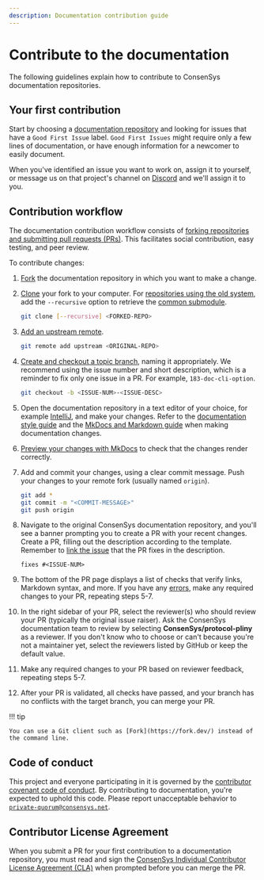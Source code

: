 ```yaml
---
description: Documentation contribution guide
---
```


# Contribute to the documentation

The following guidelines explain how to contribute to ConsenSys documentation repositories.

## Your first contribution

Start by choosing a [documentation repository](../overview/index.md) and looking for issues that have a
`Good First Issue` label.
`Good First Issues` might require only a few lines of documentation, or have enough information for a newcomer to easily
document.

When you've identified an issue you want to work on, assign it to yourself, or message us on that project's channel on
[Discord](https://discord.gg/6cfyqRGbzq) and we'll assign it to you.

## Contribution workflow

The documentation contribution workflow consists of
[forking repositories and submitting pull requests (PRs)](https://docs.github.com/en/pull-requests/collaborating-with-pull-requests/getting-started/about-collaborative-development-models#fork-and-pull-model).
This facilitates social contribution, easy testing, and peer review.

To contribute changes:

1. [Fork](https://docs.github.com/en/get-started/quickstart/fork-a-repo) the documentation repository in which you want
   to make a change.

1. [Clone](https://docs.github.com/en/repositories/creating-and-managing-repositories/cloning-a-repository) your fork to
   your computer.
   For [repositories using the old system](../overview/index.md#documentation-sites-that-use-the-old-system), add the
   `--recursive` option to retrieve the [common submodule](use-common-submodule.md).

    ```bash
    git clone [--recursive] <FORKED-REPO>
    ```

1. [Add an upstream remote](https://docs.github.com/en/github/collaborating-with-pull-requests/working-with-forks/configuring-a-remote-for-a-fork).

    ```bash
    git remote add upstream <ORIGINAL-REPO>
    ```

1. [Create and checkout a topic branch](https://git-scm.com/book/en/v2/Git-Branching-Basic-Branching-and-Merging),
   naming it appropriately.
   We recommend using the issue number and short description, which is a reminder to fix only one issue in a PR.
   For example, `183-doc-cli-option`.

    ```bash
    git checkout -b <ISSUE-NUM>-<ISSUE-DESC>
    ```

1. Open the documentation repository in a text editor of your choice, for example
   [IntelliJ](https://www.jetbrains.com/idea/), and make your changes.
   Refer to the [documentation style guide](style-guide.md) and the
   [MkDocs and Markdown guide](markdown/index.md) when making documentation changes.

1. [Preview your changes with MkDocs](../preview/index.md) to check that the changes render correctly.

1. Add and commit your changes, using a clear commit message.
   Push your changes to your remote fork (usually named `origin`).

    ```bash
    git add *
    git commit -m "<COMMIT-MESSAGE>"
    git push origin
    ```

1. Navigate to the original ConsenSys documentation repository, and you'll see a banner prompting you to create a PR
   with your recent changes.
   Create a PR, filling out the description according to the template.
   Remember to [link the issue](https://help.github.com/en/github/managing-your-work-on-github/linking-a-pull-request-to-an-issue)
   that the PR fixes in the description.

    ```text
    fixes #<ISSUE-NUM>
    ```

1. The bottom of the PR page displays a list of checks that verify links, Markdown syntax, and more.
   If you have any [errors](fix-errors.md), make any required changes to your PR, repeating steps 5-7.

1. In the right sidebar of your PR, select the reviewer(s) who should review your PR (typically the original issue raiser).
   Ask the ConsenSys documentation team to review by selecting **ConsenSys/protocol-pliny** as a reviewer.
   If you don't know who to choose or can't because you're not a maintainer yet, select the reviewers listed by GitHub
   or keep the default value.

1. Make any required changes to your PR based on reviewer feedback, repeating steps 5-7.

1. After your PR is validated, all checks have passed, and your branch has no conflicts with the target branch, you can
   merge your PR.

!!! tip

    You can use a Git client such as [Fork](https://fork.dev/) instead of the command line.

## Code of conduct

This project and everyone participating in it is governed by the
[contributor covenant code of conduct](../reference/code-of-conduct.md).
By contributing to documentation, you're expected to uphold this code.
Please report unacceptable behavior to [`private-quorum@consensys.net`](mailto:private-quorum@consensys.net).

## Contributor License Agreement

When you submit a PR for your first contribution to a documentation repository, you must read and sign the
[ConsenSys Individual Contributor License Agreement (CLA)](https://gist.github.com/rojotek/978b48a5e8b68836856a8961d6887992)
when prompted before you can merge the PR.
